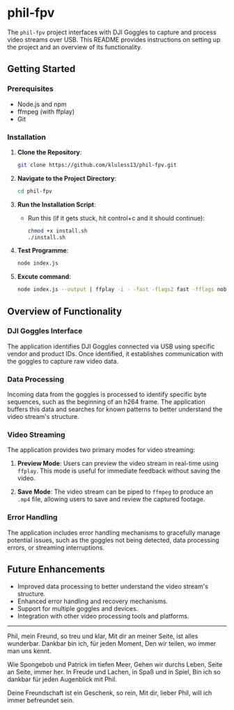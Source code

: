 # phil-fpv

The `phil-fpv` project interfaces with DJI Goggles to capture and process video streams over USB. This README provides instructions on setting up the project and an overview of its functionality.

## Getting Started

### Prerequisites

- Node.js and npm
- ffmpeg (with ffplay)
- Git

### Installation

1. **Clone the Repository**:
   ```bash
   git clone https://github.com/kluless13/phil-fpv.git
   ```

2. **Navigate to the Project Directory**:
   ```bash
   cd phil-fpv
   ```

3. **Run the Installation Script**:
   - Run this (if it gets stuck, hit control+c and it should continue):
     ```bash
     chmod +x install.sh
     ./install.sh
     ```

4. **Test Programme**:
   ```bash
   node index.js
   ```

5. **Excute command**:
    ```bash
    node index.js --output | ffplay -i - -fast -flags2 fast -fflags nobuffer -flags low_delay -strict experimental -vf "setpts=N/60/TB" -framedrop -sync ext -probesize 32 -analyzeduration 0
    ```

## Overview of Functionality

### DJI Goggles Interface

The application identifies DJI Goggles connected via USB using specific vendor and product IDs. Once identified, it establishes communication with the goggles to capture raw video data.

### Data Processing

Incoming data from the goggles is processed to identify specific byte sequences, such as the beginning of an h264 frame. The application buffers this data and searches for known patterns to better understand the video stream's structure.

### Video Streaming

The application provides two primary modes for video streaming:

1. **Preview Mode**: Users can preview the video stream in real-time using `ffplay`. This mode is useful for immediate feedback without saving the video.

2. **Save Mode**: The video stream can be piped to `ffmpeg` to produce an `.mp4` file, allowing users to save and review the captured footage.

### Error Handling

The application includes error handling mechanisms to gracefully manage potential issues, such as the goggles not being detected, data processing errors, or streaming interruptions.

## Future Enhancements

- Improved data processing to better understand the video stream's structure.
- Enhanced error handling and recovery mechanisms.
- Support for multiple goggles and devices.
- Integration with other video processing tools and platforms.

---
Phil, mein Freund, so treu und klar,
Mit dir an meiner Seite, ist alles wunderbar.
Dankbar bin ich, für jeden Moment,
Den wir teilen, wo immer man uns kennt.

Wie Spongebob und Patrick im tiefen Meer,
Gehen wir durchs Leben, Seite an Seite, immer her.
In Freude und Lachen, in Spaß und in Spiel,
Bin ich so dankbar für jeden Augenblick mit Phil.

Deine Freundschaft ist ein Geschenk, so rein,
Mit dir, lieber Phil, will ich immer befreundet sein.
